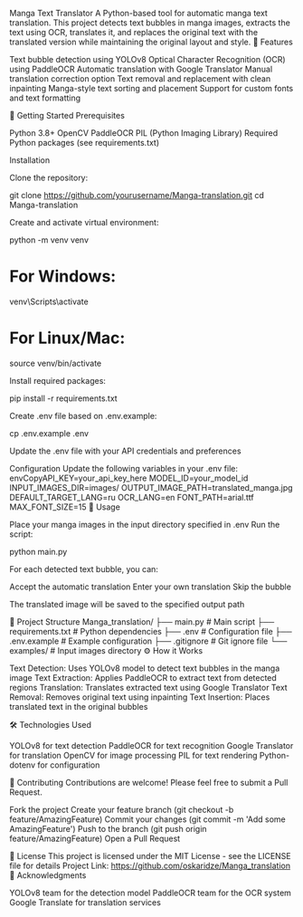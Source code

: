 Manga Text Translator
A Python-based tool for automatic manga text translation. This project detects text bubbles in manga images, extracts the text using OCR, translates it, and replaces the original text with the translated version while maintaining the original layout and style.
🌟 Features

Text bubble detection using YOLOv8
Optical Character Recognition (OCR) using PaddleOCR
Automatic translation with Google Translator
Manual translation correction option
Text removal and replacement with clean inpainting
Manga-style text sorting and placement
Support for custom fonts and text formatting

🚀 Getting Started
Prerequisites

Python 3.8+
OpenCV
PaddleOCR
PIL (Python Imaging Library)
Required Python packages (see requirements.txt)

Installation

Clone the repository:

git clone https://github.com/yourusername/Manga-translation.git
cd Manga-translation

Create and activate virtual environment:

python -m venv venv
# For Windows:
venv\Scripts\activate
# For Linux/Mac:
source venv/bin/activate

Install required packages:

pip install -r requirements.txt

Create .env file based on .env.example:

cp .env.example .env

Update the .env file with your API credentials and preferences

Configuration
Update the following variables in your .env file:
envCopyAPI_KEY=your_api_key_here
MODEL_ID=your_model_id
INPUT_IMAGES_DIR=images/
OUTPUT_IMAGE_PATH=translated_manga.jpg
DEFAULT_TARGET_LANG=ru
OCR_LANG=en
FONT_PATH=arial.ttf
MAX_FONT_SIZE=15
📖 Usage

Place your manga images in the input directory specified in .env
Run the script:

python main.py

For each detected text bubble, you can:

Accept the automatic translation
Enter your own translation
Skip the bubble


The translated image will be saved to the specified output path

📁 Project Structure
Manga_translation/
├── main.py           # Main script
├── requirements.txt  # Python dependencies
├── .env             # Configuration file
├── .env.example     # Example configuration
├── .gitignore       # Git ignore file
└── examples/        # Input images directory
⚙️ How it Works

Text Detection: Uses YOLOv8 model to detect text bubbles in the manga image
Text Extraction: Applies PaddleOCR to extract text from detected regions
Translation: Translates extracted text using Google Translator
Text Removal: Removes original text using inpainting
Text Insertion: Places translated text in the original bubbles

🛠️ Technologies Used

YOLOv8 for text detection
PaddleOCR for text recognition
Google Translator for translation
OpenCV for image processing
PIL for text rendering
Python-dotenv for configuration

📝 Contributing
Contributions are welcome! Please feel free to submit a Pull Request.

Fork the project
Create your feature branch (git checkout -b feature/AmazingFeature)
Commit your changes (git commit -m 'Add some AmazingFeature')
Push to the branch (git push origin feature/AmazingFeature)
Open a Pull Request

📜 License
This project is licensed under the MIT License - see the LICENSE file for details
Project Link: https://github.com/oskaridze/Manga_translation
🙏 Acknowledgments

YOLOv8 team for the detection model
PaddleOCR team for the OCR system
Google Translate for translation services
